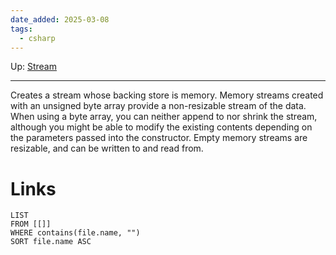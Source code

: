 ```yaml
---
date_added: 2025-03-08
tags:
  - csharp
---
```

Up: [Stream](Stream.md)
___
Creates a stream whose backing store is memory. Memory streams created with an unsigned byte array provide a non-resizable stream of the data. When using a byte array, you can neither append to nor shrink the stream, although you might be able to modify the existing contents depending on the parameters passed into the constructor. Empty memory streams are resizable, and can be written to and read from.
# Links
```dataview
LIST
FROM [[]]
WHERE contains(file.name, "")
SORT file.name ASC
```
